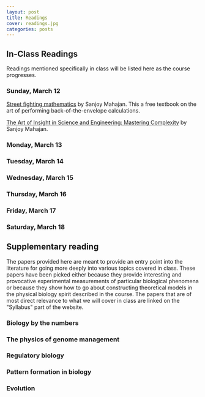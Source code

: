 ```yaml
---
layout: post
title: Readings
cover: readings.jpg
categories: posts
---
```


## In-Class Readings

Readings mentioned specifically in class will be listed here as the course progresses.

### Sunday, March 12

[Street fighting mathematics](https://mitpress.mit.edu/books/street-fighting-mathematics) by Sanjoy Mahajan. This a free textbook on the art of performing back-of-the-envelope calculations. <br />

[The Art of Insight in Science and Engineering: Mastering Complexity](https://mitpress.mit.edu/books/art-insight-science-and-engineering) by Sanjoy Mahajan. 

### Monday, March 13

### Tuesday, March 14

### Wednesday, March 15

### Thursday, March 16

### Friday, March 17

### Saturday, March 18


## Supplementary reading

The papers provided here are meant to provide an entry point
into the literature for going more deeply into various topics
covered in class. These papers have been picked either
because they provide interesting and provocative experimental
measurements of particular biological phenomena or because they
show how to go about constructing theoretical models in the
physical biology spirit described in the course. The papers
that are of most direct relevance to what we will cover in class
are linked on the "Syllabus" part of the website.

### Biology by the numbers


### The physics of genome management


### Regulatory biology


### Pattern formation in biology


### Evolution
